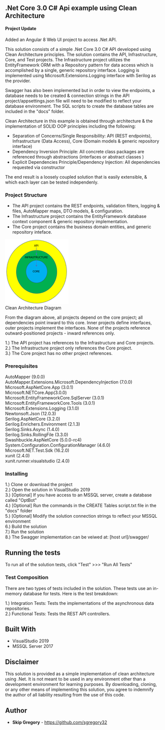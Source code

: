 ## .Net Core 3.0 C# Api example using Clean Architecture  

#### Project Update  

Added an Angular 8 Web UI project to access .Net API.  

This solution consists of a simple .Net Core 3.0 C# API developed using Clean Architecture principles. The solution contains the API, Infrastructure, Core, and Test projects. The Infrastructure project utilizes the EntityFramework ORM with a Repository pattern for data access which is accomplished by a single, generic repository interface. Logging is implemented using Microsoft.Extensions.Logging interface with Serilog as the provider.

Swagger has also been implemented but in order to view the endpoints, a database needs to be created & connection strings in the API project/appsettings.json file will need to be modified to reflect your database environment. The SQL scripts to create the database tables are included in the "docs" folder.  

Clean Architecture in this example is obtained through architecture & the implementation of SOLID OOP principles including the following:  

* Separation of Concerns/Single Responsibility: API (REST endpoints), Infrastructure (Data Access), Core (Domain models & generic repository interface)
* Dependency Inversion Principle: All concrete class packages are referenced through abstractions (interfaces or abstract classes ) 
* Explicit Dependencies Principle/Dependency Injection: All dependencies requested via constructor  

The end result is a loosely coupled solution that is easily extensible, & which each layer can be tested independenly.  

### Project Structure  

* The API project contains the REST endpoints, validation filters, logging &  files, AutoMapper maps, DTO models, & configuration.  
* The Infrastructure project contains the EntityFramework database context component & generic repository implementation.  
* The Core project contains the business domain entities, and generic repository inteface.  

![Clean Architecture Diagram](clean_architecture.png)  
Clean Architecture Diagram

From the diagram above, all projects depend on the core project; all dependencies point inward to this core. Inner projects define interfaces, outer projects implement the interfaces. None of the projects reference outward-positioned projects - inward references only.

1.) The API project has references to the Infrastructure and Core projects.  
2.) The Infrastructure project only references the Core project.  
3.) The Core project has no other project references.  

### Prerequisites

AutoMapper (9.0.0)  
AutoMapper.Extensions.Microsoft.DependencyInjection (7.0.0)  
Microsoft.AspNetCore.App (3.0.1)  
Microsoft.NETCore.App(3.0.0)  
Microsoft.EntityFrameworkCore.SqlServer (3.0.1)  
Microsoft.EntityFrameworkCore.Tools (3.0.1)  
Microsoft.Extensions.Logging (3.1.0)  
Newtonsoft.Json (12.0.3)  
Serilog.AspNetCore (3.2.0)  
Serilog.Enrichers.Environment (2.1.3)  
Serilog.Sinks.Async (1.4.0)  
Serilog.Sinks.RollingFile (3.3.0)  
Swashbuckle.AspNetCore (5.0.0-rc4)  
System.Configuration.ConfigurationManager (4.6.0)  
Microsoft.NET.Test.Sdk (16.2.0)  
xunit (2.4.0)  
xunit.runner.visualstudio (2.4.0)

### Installing

1.) Clone or download the project  
2.) Open the solution in VisualStudio 2019  
3.) [Optional] If you have access to an MSSQL server, create a database called "OptBot"  
4.) [Optional] Run the commands in the CREATE Tables script.txt file in the "docs" folder  
5.) [Optional] Modify the solution connection strings to reflect your MSSQL environment  
6.) Build the solution  
7.) Run the solution  
8.) The Swagger implementation can be veiwed at: [host url]/swagger/  

## Running the tests

To run all of the solution tests, click "Test" >>> "Run All Tests"

### Test Composition

There are two types of tests included in the solution. These tests use an in-memory database for tests. Here is the test breakdown:

1.) Integration Tests: Tests the implementations of the asynchronous data repositories.  
2.) Functional Tests: Tests the REST API controllers.  

## Built With

* VisualStudio 2019
* MSSQL Server 2017

## Disclaimer

This solution is provided as a simple implementation of clean architecture using .Net. It is not meant to be used in any environment other than a development environment for learning purposes. By downloading, cloning, or any other means of implementing this solution, you agree to indemnify the author of all liability resulting from the use of this code.

## Author

* **Skip Gregory** - https://github.com/sgregory32
